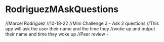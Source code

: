 # RodriguezMAskQuestions
//Marcel Rodriguez
//10-18-22
//Mini Challenge 3 - Ask 2 questions
//This app will ask the user their name and the time they
//woke up and output their name and time they woke up
//Peer review - 
